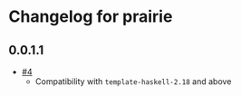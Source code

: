 # Changelog for prairie

## 0.0.1.1

* [#4](https://github.com/parsonsmatt/prairie/pull/4)
    * Compatibility with `template-haskell-2.18` and above
